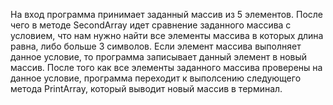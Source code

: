 На вход программа принимает заданный массив из 5 элементов. После чего в методе SecondArray идет сравнение заданного массива с условием, что нам нужно найти все элементы массива в которых длина равна, либо больше 3 символов. Если элемент массива выполняет данное условие, то программа записывает данный элемент в новый массив. После того как все элементы заданного массива проверены на данное условие, программа переходит к выполсению следующего метода  PrintArray, который выводит новый массив в терминал.